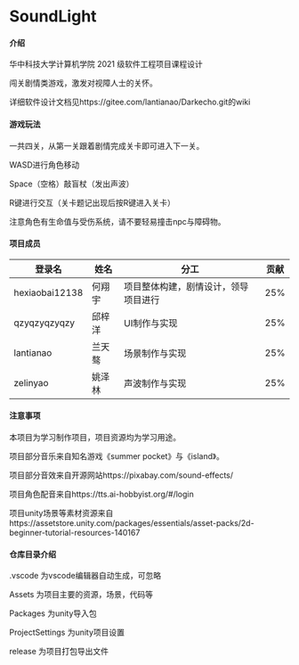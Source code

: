 # SoundLight

#### 介绍

华中科技大学计算机学院 2021 级软件工程项目课程设计

闯关剧情类游戏，激发对视障人士的关怀。

详细软件设计文档见https://gitee.com/lantianao/Darkecho.git的wiki

#### 游戏玩法

一共四关，从第一关跟着剧情完成关卡即可进入下一关。

WASD进行角色移动

Space（空格）敲盲杖（发出声波）

R键进行交互（关卡题记出现后按R键进入关卡）

注意角色有生命值与受伤系统，请不要轻易撞击npc与障碍物。

#### 项目成员

登录名 | 姓名 |分工  |贡献
------------ | ------------- |------------ | -------------
hexiaobai12138 | 何翔宇  | 项目整体构建，剧情设计，领导项目进行  |25%
qzyqzyqzyqzy | 邱梓洋  | UI制作与实现  |  25%
lantianao | 兰天骜 |场景制作与实现|  25%
zelinyao| 姚泽林 | 声波制作与实现|  25%

#### 注意事项

本项目为学习制作项目，项目资源均为学习用途。

项目部分音乐来自知名游戏《summer pocket》与《island》。

项目部分音效来自开源网站https://pixabay.com/sound-effects/

项目角色配音来自https://tts.ai-hobbyist.org/#/login

项目unity场景等素材资源来自https://assetstore.unity.com/packages/essentials/asset-packs/2d-beginner-tutorial-resources-140167

#### 仓库目录介绍

.vscode 为vscode编辑器自动生成，可忽略

Assets 为项目主要的资源，场景，代码等

Packages 为unity导入包

ProjectSettings 为unity项目设置

release 为项目打包导出文件



